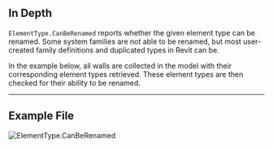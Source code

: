 ## In Depth
`ElementType.CanBeRenamed` reports whether the given element type can be renamed. Some system families are not able to be renamed, but most user-created family definitions and duplicated types in Revit can be.

In the example below, all walls are collected in the model with their corresponding element types retrieved. These element types are then checked for their ability to be renamed.
___
## Example File

![ElementType.CanBeRenamed](./Revit.Elements.ElementType.CanBeRenamed_img.jpg)